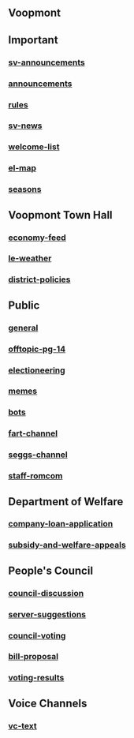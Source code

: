 ## Voopmont

## Important

### [sv-announcements](https://svarchive.github.io/Districts/Voopmont/sv-announcements)

### [announcements](https://svarchive.github.io/Districts/Voopmont/announcements)

### [rules](https://svarchive.github.io/Districts/Voopmont/rules)

### [sv-news](https://svarchive.github.io/Districts/Voopmont/sv-news)

### [welcome-list](https://svarchive.github.io/Districts/Voopmont/welcome-list)

### [el-map](https://svarchive.github.io/Districts/Voopmont/el-map)

### [seasons](https://svarchive.github.io/Districts/Voopmont/seasons)
## Voopmont Town Hall

### [economy-feed](https://svarchive.github.io/Districts/Voopmont/economy-feed)

### [le-weather](https://svarchive.github.io/Districts/Voopmont/le-weather)

### [district-policies](https://svarchive.github.io/Districts/Voopmont/district-policies)
## Public

### [general](https://svarchive.github.io/Districts/Voopmont/general)

### [offtopic-pg-14](https://svarchive.github.io/Districts/Voopmont/offtopic-pg-14)

### [electioneering](https://svarchive.github.io/Districts/Voopmont/electioneering)

### [memes](https://svarchive.github.io/Districts/Voopmont/memes)

### [bots](https://svarchive.github.io/Districts/Voopmont/bots)

### [fart-channel](https://svarchive.github.io/Districts/Voopmont/fart-channel)

### [seggs-channel](https://svarchive.github.io/Districts/Voopmont/seggs-channel)

### [staff-romcom](https://svarchive.github.io/Districts/Voopmont/staff-romcom)
## Department of Welfare

### [company-loan-application](https://svarchive.github.io/Districts/Voopmont/company-loan-application)

### [subsidy-and-welfare-appeals](https://svarchive.github.io/Districts/Voopmont/subsidy-and-welfare-appeals)
## People's Council

### [council-discussion](https://svarchive.github.io/Districts/Voopmont/council-discussion)

### [server-suggestions](https://svarchive.github.io/Districts/Voopmont/server-suggestions)

### [council-voting](https://svarchive.github.io/Districts/Voopmont/council-voting)

### [bill-proposal](https://svarchive.github.io/Districts/Voopmont/bill-proposal)

### [voting-results](https://svarchive.github.io/Districts/Voopmont/voting-results)
## Voice Channels

### [vc-text](https://svarchive.github.io/Districts/Voopmont/vc-text)
